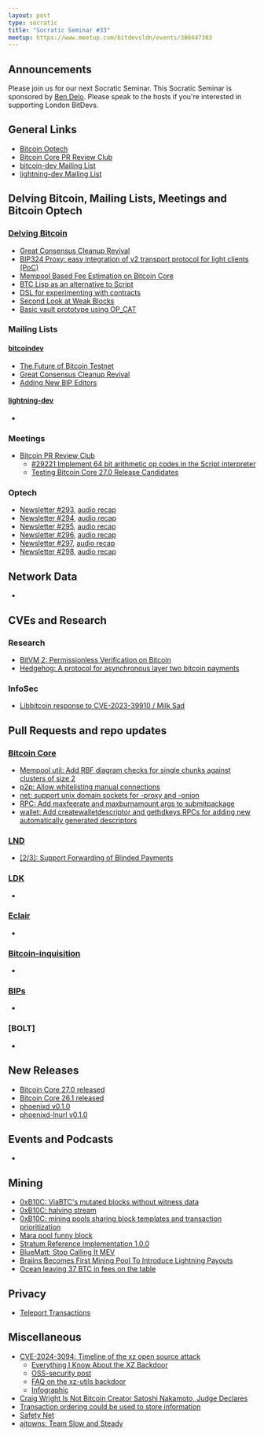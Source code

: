 ```yaml
---
layout: post
type: socratic
title: "Socratic Seminar #33"
meetup: https://www.meetup.com/bitdevsldn/events/300447303
---
```


## Announcements

Please join us for our next Socratic Seminar. This Socratic Seminar is sponsored by [Ben Delo](https://twitter.com/bendelo).
Please speak to the hosts if you're interested in supporting London BitDevs.

## General Links

* [Bitcoin Optech](https://bitcoinops.org)
* [Bitcoin Core PR Review Club](https://bitcoincore.reviews)
* [bitcoin-dev Mailing List](https://lists.linuxfoundation.org/pipermail/bitcoin-dev)
* [lightning-dev Mailing List](https://lists.linuxfoundation.org/pipermail/lightning-dev)

## Delving Bitcoin, Mailing Lists, Meetings and Bitcoin Optech
### [Delving Bitcoin](https://delvingbitcoin.org/)
- [Great Consensus Cleanup Revival](https://delvingbitcoin.org/t/great-consensus-cleanup-revival/710)
- [BIP324 Proxy: easy integration of v2 transport protocol for light clients (PoC)](https://delvingbitcoin.org/t/bip324-proxy-easy-integration-of-v2-transport-protocol-for-light-clients-poc/678)
- [Mempool Based Fee Estimation on Bitcoin Core](https://delvingbitcoin.org/t/mempool-based-fee-estimation-on-bitcoin-core/703)
- [BTC Lisp as an alternative to Script](https://delvingbitcoin.org/t/btc-lisp-as-an-alternative-to-script/682)
- [DSL for experimenting with contracts](https://delvingbitcoin.org/t/dsl-for-experimenting-with-contracts/748)
- [Second Look at Weak Blocks](https://delvingbitcoin.org/t/second-look-at-weak-blocks/805)
- [Basic vault prototype using OP\_CAT](https://delvingbitcoin.org/t/basic-vault-prototype-using-op-cat/576)

### Mailing Lists
#### [bitcoindev](https://groups.google.com/g/bitcoindev)
- [The Future of Bitcoin Testnet](https://groups.google.com/g/bitcoindev/c/9bL00vRj7OU/m/9yCPo3uUBwAJ)
- [Great Consensus Cleanup Revival](https://groups.google.com/g/bitcoindev/c/CAfm7D5ppjo/m/bYJ3BiOuAAAJ)
- [Adding New BIP Editors](https://groups.google.com/g/bitcoindev/c/cuMZ77KEQAA/m/cA2P2UalAgAJ)

#### [lightning-dev](https://lists.linuxfoundation.org/pipermail/lightning-dev)
-

### Meetings
- [Bitcoin PR Review Club](https://bitcoincore.reviews)
  - [#29221 Implement 64 bit arithmetic op codes in the Script interpreter](https://bitcoincore.reviews/29221)
  - [Testing Bitcoin Core 27.0 Release Candidates](https://bitcoincore.reviews/v27-rc-testing)

### Optech
- [Newsletter #293](https://bitcoinops.org/en/newsletters/2024/03/13/), [audio recap](https://bitcoinops.org/en/podcast/2024/03/14/)
- [Newsletter #294](https://bitcoinops.org/en/newsletters/2024/03/20/), [audio recap](https://bitcoinops.org/en/podcast/2024/03/21/)
- [Newsletter #295](https://bitcoinops.org/en/newsletters/2024/03/27/), [audio recap](https://bitcoinops.org/en/podcast/2024/03/28/)
- [Newsletter #296](https://bitcoinops.org/en/newsletters/2024/04/03/), [audio recap](https://bitcoinops.org/en/podcast/2024/04/04/)
- [Newsletter #297](https://bitcoinops.org/en/newsletters/2024/04/10/), [audio recap](https://bitcoinops.org/en/podcast/2024/04/11/)
- [Newsletter #298](https://bitcoinops.org/en/newsletters/2024/04/17/), [audio recap](https://bitcoinops.org/en/podcast/2024/04/18/)

## Network Data
-

## CVEs and Research
### Research
- [BitVM 2: Permissionless Verification on Bitcoin](https://bitvm.org/bitvm2)
- [Hedgehog: A protocol for asynchronous layer two bitcoin payments](https://stacker.news/items/481321)

### InfoSec
- [Libbitcoin response to CVE-2023-39910 / Milk Sad](https://github.com/libbitcoin/libbitcoin-explorer/wiki/CVE-2023-39910)

## Pull Requests and repo updates
### [Bitcoin Core](https://github.com/bitcoin/bitcoin)
<!--- Link to query merged PRs since YYYY-MM-DD sorted by descending activity: https://github.com/bitcoin/bitcoin/pulls?page=1&q=is%3Apr+is%3Aclosed+merged%3A%3EYYYY-MM-DD+sort%3Acomments-desc -->
- [Mempool util: Add RBF diagram checks for single chunks against clusters of size 2](https://github.com/bitcoin/bitcoin/pull/29242)
- [p2p: Allow whitelisting manual connections](https://github.com/bitcoin/bitcoin/pull/27114)
- [net: support unix domain sockets for -proxy and -onion](https://github.com/bitcoin/bitcoin/pull/27375)
- [RPC: Add maxfeerate and maxburnamount args to submitpackage](https://github.com/bitcoin/bitcoin/pull/28950)
- [wallet: Add createwalletdescriptor and gethdkeys RPCs for adding new automatically generated descriptors](https://github.com/bitcoin/bitcoin/pull/29130)


### [LND](https://github.com/lightningnetwork/lnd)
- [[2/3]: Support Forwarding of Blinded Payments](https://github.com/lightningnetwork/lnd/pull/8160)

### [LDK](https://github.com/lightningdevkit/rust-lightning)
-

### [Eclair](https://github.com/ACINQ/eclair)
-

### [Bitcoin-inquisition](https://github.com/bitcoin-inquisition/bitcoin)
-

### [BIPs](https://github.com/bitcoin/bips)
-

### [BOLT]
-

## New Releases
- [Bitcoin Core 27.0 released](https://groups.google.com/g/bitcoindev/c/bU46ykb2uig/m/JiPyoV70AQAJ)
- [Bitcoin Core 26.1 released](https://groups.google.com/g/bitcoindev/c/3UESYfaGPlM/m/rmTzmSukAAAJ)
- [phoenixd v0.1.0](https://phoenix.acinq.co/server)
- [phoenixd-lnurl v0.1.0](https://github.com/AngusP/phoenixd-lnurl)

## Events and Podcasts
-

## Mining

- [0xB10C: ViaBTC's mutated blocks without witness data](https://b10c.me/observations/10-viabtc-blocks-without-witness-data/)
- [0xB10C: halving stream](https://www.youtube.com/live/C6D9OEjnWmA?si=rKc8n0X__7M6Yx_E&t=13189)
- [0xB10C: mining pools sharing block templates and transaction prioritization](https://x.com/0xB10C/status/1780611768081121700)
- [Mara pool funny block](https://mempool.space/block/0000000000000000000341cc26cda4af82cd25f7063c448772228cbf2836915b?audit=false)
- [Stratum Reference Implementation 1.0.0](https://stratumprotocol.org/blog/sri-1-0-0/)
- [BlueMatt: Stop Calling It MEV](https://bluematt.bitcoin.ninja/2024/04/16/stop-calling-it-mev/)
- [Braiins Becomes First Mining Pool To Introduce Lightning Payouts](https://bitcoinmagazine.com/business/braiins-becomes-first-mining-pool-to-introduce-lightning-payouts)
- [Ocean leaving 37 BTC in fees on the table](https://x.com/achow101/status/1781477641280684382)

## Privacy
- [Teleport Transactions](https://x.com/RajarshiMaitra/status/1768623097819873571)

## Miscellaneous
- [CVE-2024-3094: Timeline of the xz open source attack](https://research.swtch.com/xz-timeline)
    - [Everything I Know About the XZ Backdoor](https://boehs.org/node/everything-i-know-about-the-xz-backdoor)
    - [OSS-security post](https://www.openwall.com/lists/oss-security/2024/03/29/4)
    - [FAQ on the xz-utils backdoor](https://gist.github.com/thesamesam/223949d5a074ebc3dce9ee78baad9e27)
    - [Infographic](https://infosec.exchange/@fr0gger/112189232773640259)
- [Craig Wright Is Not Bitcoin Creator Satoshi Nakamoto, Judge Declares](https://www.wired.com/story/craig-wright-not-satoshi-nakamoto-bitcoin-creator-ruling/)
- [Transaction ordering could be used to store information](https://twitter.com/salvatoshi/status/1772619501370036477)
- [Safety Net](https://wizardsardine.com/blog/safetynet/)
- [ajtowns: Team Slow and Steady](https://www.erisian.com.au/wordpress/2024/04/20/team-slow-and-steady)
